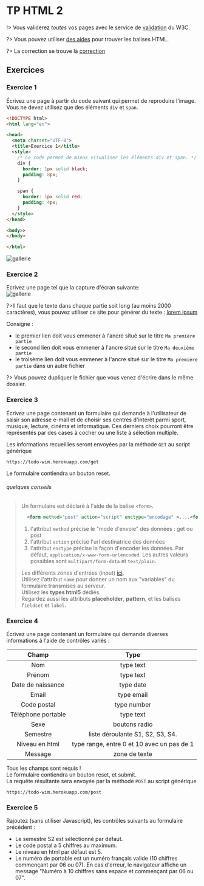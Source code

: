 <style>
img{display:block;margin:auto;}
table{ text-align: center;margin:0 auto;width: fit-content !important; }
</style>

<h1> TP HTML 2 </h1>

!> Vous validerez *toutes* vos pages avec le service de [validation](http://validator.w3.org/) du W3C.

?> Vous pouvez utiliser [des aides](https://websitesetup.org/wp-content/uploads/2019/10/WSU-HTML-Cheat-Sheet.pdf) pour trouver les balises HTML.

?> La correction se trouve là [correction](/tp/html2-correction)
 
## Exercices
### Exercice 1

Écrivez une page à partir du code suivant qui permet de reproduire l'image. Vous ne devez utilisez que des éléments `div` et `span`. 

```html
<!DOCTYPE html>
<html lang="en">

<head>
  <meta charset="UTF-8">
  <title>Exercice 1</title>
  <style>
    /* Ce code permet de mieux visualiser les éléments div et span. */
    div {
      border: 1px solid black;
      padding: 8px;
    }

    span {
      border: 1px solid red;
      padding: 4px;
    }
  </style>
</head>

<body>>
</body>

</html>
```

![gallerie](/images/tp2-exercice-1.png ':-:')

### Exercice 2

Ecrivez une page tel que la capture d'écran suivante:
![gallerie](/images/tp2-exercice-2.png ':-:')

?>Il faut que le texte dans chaque partie soit long (au moins 2000 caractères), vous pouvez utiliser ce site pour générer du texte : [lorem ipsum](https://www.lipsum.com/)

Consigne : 
 - le premier lien doit vous emmener à l'ancre situé sur le titre `Ma première partie`
 - le second lien doit vous emmener à l'ancre situé sur le titre `Ma deuxième partie`
 - le troisème lien doit vous emmener à l'ancre situé sur le titre `Ma première partie` dans un autre fichier

?> Vous pouvez dupliquer le fichier que vous venez d'écrire dans le même dossier.

### Exercice 3

Écrivez une page contenant un formulaire qui demande à l'utilisateur de saisir son adresse e-mail et de choisir ses centres d'intérêt parmi sport, musique, lecture, cinéma et informatique. Ces derniers choix pourront être représentés par des cases à cocher ou une liste à sélection multiple.

Les informations recueillies seront envoyées par la méthode `GET` au script générique
```url
https://todo-wim.herokuapp.com/get
```

Le formulaire contiendra un bouton reset.

###### quelques conseils 
> Un formulaire est déclaré à l'aide de la balise `<form>`.
>
>  ```html
>    <form method="post" action="script" enctype="encodage" >....<form>
>  ```
>   1. l'attribut `method` précise le "mode d'envoie" des données : get ou post
>   2. l'attribut `action` précise l'url destinatrice des données
>   3. l'attribut `enctype` précise la façon d'encoder les données. Par défaut, `application/x-www-form-urlencoded`. Les autres valeurs possibles sont `multipart/form-data` et `text/plain`.
>
>  Les différents zones d'entrées (input) [ici](http://www.w3schools.com/html/html_form_input_types.asp).<br>
>  Utilisez l'attribut `name` pour donner un nom aux "variables" du formulaire transmises au serveur.<br>
>  Utilisez les **types html5** dédiés.<br>
>  Regardez aussi les attributs <b>placeholder</b>, <b>pattern</b>, et les balises `fieldset` et `label`.<br>
>

### Exercice 4

Écrivez une page contenant un formulaire qui demande diverses informations à l'aide de contrôles variés :


| Champ | Type |
| --- | --- |
| Nom | type text |
| Prénom | type text |
| Date de naissance | type date |
| Email | type email |
| Code postal | type number |
| Téléphone portable | type text |
| Sexe | boutons radio |
| Semestre | liste déroulante S1, S2, S3, S4. |
| Niveau en html | type range, entre 0 et 10 avec un pas de 1 |
| Message | zone de texte |


Tous les champs sont requis !<br>
Le formulaire contiendra un bouton reset, et submit.<br>
La requête résultante sera envoyée par la méthode `POST` au script générique
```url
https://todo-wim.herokuapp.com/post
```

### Exercice 5
Rajoutez (sans utiliser Javascript), les contrôles suivants au formulaire précédent :
- Le semestre S2 est sélectionné par défaut.
- Le code postal a 5 chiffres au maximum.
- Le niveau en html par défaut est 5.
- Le numéro de portable est un numéro français valide (10 chiffres commençant par 06 ou 07). En cas d'erreur, le navigateur affiche un message "Numéro à 10 chiffres sans espace et commençant par 06 ou 07".

